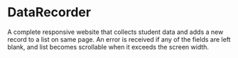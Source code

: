 # DataRecorder
A complete responsive website that collects student data and adds a new record to a list on same page.
An error is received if any of the fields are left blank, and list becomes scrollable when it exceeds the screen width.
